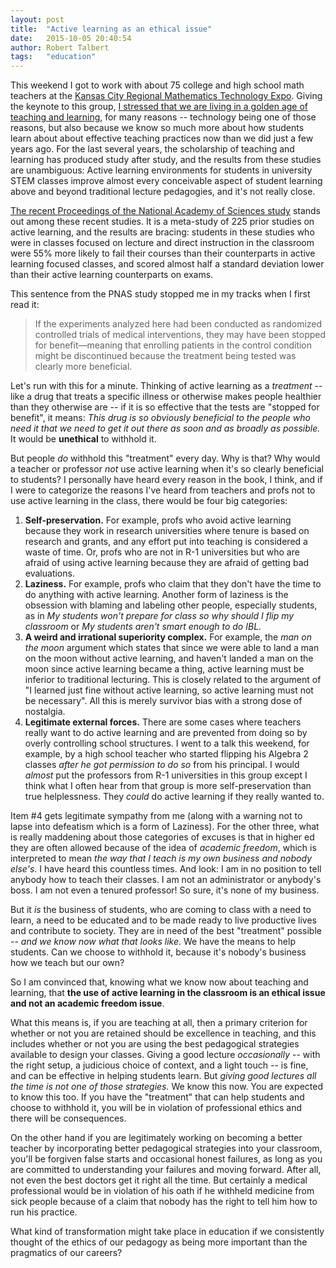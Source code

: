 ```yaml
---
layout: post
title:  "Active learning as an ethical issue"
date:   2015-10-05 20:40:54   
author: Robert Talbert
tags: 	"education"
---
```

This weekend I got to work with about 75 college and high school math teachers at the [Kansas City Regional Mathematics Technology Expo](www.kcmathtechexpo.org). Giving the keynote to this group, [I stressed that we are living in a golden age of teaching and learning](http://rtalbert.org/blog/2015/accessible-technology/), for many reasons -- technology being one of those reasons, but also because we know so much more about how students learn about about effective teaching practices now than we did just a few years ago. For the last several years, the scholarship of teaching and learning has produced study after study, and the results from these studies are unambiguous: Active learning environments for students in university STEM classes improve almost every conceivable aspect of student learning above and beyond traditional lecture pedagogies, and it's not really close. 

[The recent Proceedings of the National Academy of Sciences study](http://www.pnas.org/content/111/23/8410.abstract) stands out among these recent studies. It is a meta-study of 225 prior studies on active learning, and the results are bracing: students in these studies who were in classes focused on lecture and direct instruction in the classroom were 55% more likely to fail their courses than their counterparts in active learning focused classes, and scored almost half a standard deviation lower than their active learning counterparts on exams. 

This sentence from the PNAS study stopped me in my tracks when I first read it: 

>If the experiments analyzed here had been conducted as randomized controlled trials of medical interventions, they may have been stopped for benefit—meaning that enrolling patients in the control condition might be discontinued because the treatment being tested was clearly more beneficial.

Let's run with this for a minute. Thinking of active learning as a _treatment_ -- like a drug that treats a specific illness or otherwise makes people healthier than they otherwise are -- if it is so effective that the tests are "stopped for benefit", it means: _This drug is so obviously beneficial to the people who need it that we need to get it out there as soon and as broadly as possible._ It would be __unethical__ to withhold it. 

But people _do_ withhold this "treatment" every day. Why is that? Why would a teacher or professor _not_ use active learning when it's so clearly beneficial to students? I personally have heard every reason in the book, I think, and if I were to categorize the reasons I've heard from teachers and profs not to use active learning in the class, there would be four big categories: 

1. __Self-preservation.__ For example, profs who avoid active learning because they work in research universities where tenure is based on research and grants, and any effort put into teaching is considered a waste of time. Or, profs who are not in R-1 universities but who are afraid of using active learning because they are afraid of getting bad evaluations. 
2. __Laziness.__ For example, profs who claim that they don't have the time to do anything with active learning. Another form of laziness is the obsession with blaming and labeling other people, especially students, as in _My students won't prepare for class so why should I flip my classroom_ or _My students aren't smart enough to do IBL_. 
3. __A weird and irrational superiority complex.__  For example, the _man on the moon_ argument which states that since we were able to land a man on the moon without active learning, and haven't landed a man on the moon since active learning became a thing, active learning must be inferior to traditional lecturing. This is closely related to the argument of "I learned just fine without active learning, so active learning must not be necessary". All this  is merely survivor bias with a strong dose of nostalgia. 
4. __Legitimate external forces.__ There are some cases where teachers really want to do active learning and are prevented from doing so by overly controlling school structures. I went to a talk this weekend, for example, by a high school teacher who started flipping his Algebra 2 classes _after he got permission to do so_ from his principal. I would _almost_ put the professors from R-1 universities in this group except I think what I often hear from that group is more self-preservation than true helplessness. They _could_ do active learning if they really wanted to.  

Item #4 gets legitimate sympathy from me (along with a warning not to lapse into defeatism which is a form of Laziness). For the other three, what is really maddening about those categories of excuses is that in higher ed they are often allowed because of the idea of _academic freedom_, which is interpreted to mean _the way that I teach is my own business and nobody else's_. I have heard this countless times. And look: I am in no position to tell anybody how to teach their classes. I am not an administrator or anybody's boss. I am not even a tenured professor! So sure, it's none of my business. 

But it _is_ the business of students, who are coming to class with a need to learn, a need to be educated and to be made ready to live productive lives and contribute to society. They are in need of the best "treatment" possible -- _and we know now what that looks like_. We have the means to help students. Can we choose to withhold it, because it's nobody's business how we teach but our own?

So I am convinced that, knowing what we know now about teaching and learning, that __the use of active learning in the classroom is an ethical issue and not an academic freedom issue__. 

What this means is, if you are teaching at all, then a primary criterion for whether or not you are retained should be excellence in teaching, and this includes whether or not you are using the best pedagogical strategies available to design your classes. Giving a good lecture _occasionally_ -- with the right setup, a judicious choice of context, and a light touch -- is fine, and can be effective in helping students learn. But _giving good lectures all the time is not one of those strategies._ We know this now.  You are expected to know this too. If you have the "treatment" that can help students and choose to withhold it, you will be in violation of professional ethics and there will be consequences. 

On the other hand if you are legitimately working on becoming a better teacher by incorporating better pedagogical strategies into your classroom, you'll be forgiven false starts and occasional honest failures, as long as you are committed to understanding your failures and moving forward. After all, not even the best doctors get it right all the time. But certainly a medical professional would be in violation of his oath if he withheld medicine from sick people because of a claim that nobody has the right to tell him how to run his practice. 

What kind of transformation might take place in education if we consistently thought of the ethics of our pedagogy as being more important  than the pragmatics of our careers? 
